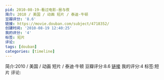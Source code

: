 ```yaml
---
pid: 2010-08-19-看过电影-昼与夜
简介: 2010 / 美国 / 动画 短片 / 泰迪·牛顿
豆瓣评分: '8.6'
链接: https://movie.douban.com/subject/4718352/
创建时间: '2010-08-19 12:40:25'
我的评分: '4'
标签: 短片
评论:
tags: [douban]
categories: [timeline]
---
```

简介:2010 / 美国 / 动画 短片 / 泰迪·牛顿
豆瓣评分:8.6
[链接](https://movie.douban.com/subject/4718352/)
我的评分:4
标签:短片
评论:
